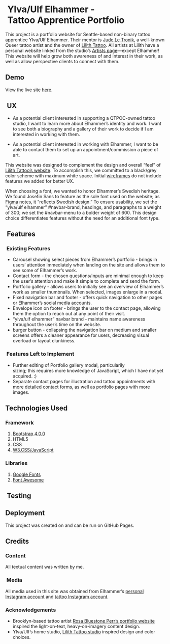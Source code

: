 #  Ylva/Ulf Elhammer - Tattoo Apprentice Portfolio 

This project is a portfolio website for Seattle-based non-binary tattoo apprentice Ylva/Ulf Elhammer. Their mentor is [Jude Le Tronik](https://judeletronik.com), a well-known Queer tattoo artist and the owner of [Lilith Tattoo](https://lilithtattooseattle.com). All artists at Lilith have a personal website linked from the studio’s [Artists page](https://lilithtattooseattle.com/artists)—except Elhammer! This website will help grow both awareness of and interest in their work, as well as allow perspective clients to connect with them.

## Demo 

View the live site [here](https://itmemarg.github.io/MS1-elhammer/).
 
##  UX

*  As a potential client interested in supporting a QTPOC-owned tattoo studio, I want to learn more about Elhammer’s identity and work. I want to see both a biography and a gallery of their work to decide if I am interested in working with them.

*  As a potential client interested in working with Elhammer, I want to be able to contact them to set up an appointment/commission a piece of art.

This website was designed to complement the design and overall “feel” of [Lilith Tattoo’s website](https://lilithtattooseattle.com). To accomplish this, we committed to a black/grey color scheme with maximum white space. Initial [wireframes](../wireframes/milestone1.pdf) do not include features we added for better UX.

When choosing a font, we wanted to honor Elhammer’s Swedish heritage. We found Josefin Sans to feature as the sole font used on the website; as [Figma](https://figma.com/google-fonts/josefin-sans-font-pairings/) notes, it “reflects Swedish design.” To ensure usability, we set the “ylva/ulf elhammer” #navbar-brand, headings, and paragraphs to a weight of 300; we set the #navbar-menu to a bolder weight of 600. This design choice differentiates features without the need for an additional font type. 


##  Features

###  Existing Features

*  Carousel showing select pieces from Elhammer’s portfolio - brings in users’ attention immediately when landing on the site and allows them to see some of Elhammer’s work.
*  Contact form - the chosen questions/inputs are minimal enough to keep the user’s attention and make it simple to complete and send the form.
*  Portfolio gallery - allows users to initially see an overview of Elhammer’s work as smaller thumbnails. When selected, images enlarge in a modal. 
*  Fixed navigation bar and footer - offers quick navigation to other pages or Elhammer’s social media accounts.
*  Envelope icon on footer - brings the user to the contact page, allowing them the option to reach out at any point of their visit. 
*  “ylva/ulf elhammer” navbar brand - maintains name awareness throughout the user’s time on the website. 
*  burger button - collapsing the navigation bar on medium and smaller screens offers a cleaner appearance for users, decreasing visual overload or layout clunkiness. 

###  Features Left to Implement
*  Further editing of Portfolio gallery modal, particularily sizing; this requires more knowledge of JavaScript, which I have not yet acquired. :)
*  Separate contact pages for illustration and tattoo appointments with more detailed contact forms, as well as portfolio pages with more images.

##  Technologies Used

### Framework
1.  [Bootstrap 4.0.0](https://getbootstrap.com)
2.  HTML5	
3.  CSS
4.  [W3.CSS/JavaScript](https://www.w3schools.com/w3css)

###  Libraries 
1.  [Google Fonts](https://fonts.google.com)
2.  [Font Awesome](https://fontawesome.com)

##  Testing

##  Deployment
This project was created on and can be run on GitHub Pages. 

##  Credits


### Content

All textual content was written by me.

###  Media

All media used in this site was obtained from Elhammer’s [personal Instagram account](https://www.instagram.com/yelvis/) and [tattoo Instagram account](https://www.instagram.com/ylva.tattoo).

###  Acknowledgements

*  Brooklyn-based tattoo artist [Rosa Bluestone Perr’s portfolio website](https://bluestonebabe.com/) inspired the light-on-text, heavy-on-imagery content design.
* Ylva/Ulf’s home studio, [Lilith Tattoo studio](https://lilithtattooseattle.com) inspired design and color choices. 

